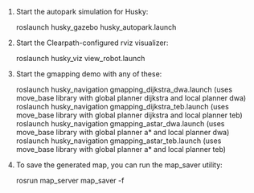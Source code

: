 1. Start the autopark simulation for Husky:

	roslaunch husky_gazebo husky_autopark.launch

2. Start the Clearpath-configured rviz visualizer:

	roslaunch husky_viz view_robot.launch

3. Start the gmapping demo with any of these:

	roslaunch husky_navigation gmapping_dijkstra_dwa.launch (uses move_base library with global planner dijkstra and local planner dwa)
	roslaunch husky_navigation gmapping_dijkstra_teb.launch (uses move_base library with global planner dijkstra and local planner teb)
	roslaunch husky_navigation gmapping_astar_dwa.launch (uses move_base library with global planner a* and local planner dwa)
	roslaunch husky_navigation gmapping_astar_teb.launch (uses move_base library with global planner a* and local planner teb)

4. To save the generated map, you can run the map_saver utility:

	rosrun map_server map_saver -f <filename>
